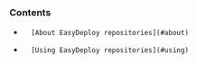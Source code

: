 


### Contents

*		[About EasyDeploy repositories](#about)
*		[Using EasyDeploy repositories](#using)

